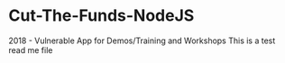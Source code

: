 # Cut-The-Funds-NodeJS
2018 - Vulnerable App for Demos/Training and Workshops
This is a test read me file
